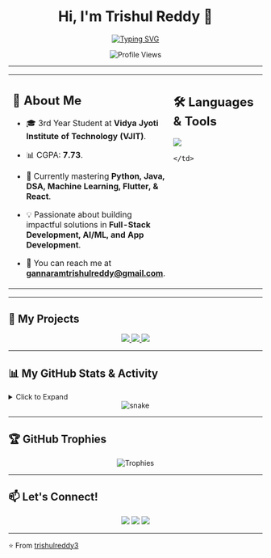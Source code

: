 <div align="center">

# Hi, I'm Trishul Reddy 👋

<a href="https://git.io/typing-svg"><img src="https://readme-typing-svg.herokuapp.com?font=Fira+Code&size=25&pause=1000&color=00BFFF&center=true&vCenter=true&width=435&lines=3rd+Year+Student+at+VJIT;Full-Stack+Developer;AI+%26+ML+Enthusiast;App+Developer" alt="Typing SVG" /></a>

![Profile Views](https://komarev.com/ghpvc/?username=trishulreddy3&label=Profile%20views&color=0e75b6&style=flat)

</div>

---

<table>
  <tr>
    <td valign="top" width="60%">
      
## 🚀 About Me

- 🎓 3rd Year Student at **Vidya Jyoti Institute of Technology (VJIT)**.
- 📊 CGPA: **7.73**.
- 🌱 Currently mastering **Python, Java, DSA, Machine Learning, Flutter, & React**.
- 💡 Passionate about building impactful solutions in **Full-Stack Development, AI/ML, and App Development**.
- 📧 You can reach me at **gannaramtrishulreddy@gmail.com**.

    </td>
    <td valign="top" width="40%">
      
## 🛠️ Languages & Tools
      
<p align="left">
  <img src="https://skillicons.dev/icons?i=python,java,flutter,react,nodejs,firebase,html,css,js,tailwind,mysql,sqlite,git,github,vscode,androidstudio" />
</p>
      
    </td>
  </tr>
</table>

---

## 🌟 My Projects
<div align="center">
  
<a href="https://github.com/trishulreddy3/Your-Repo-Name-1">
    <img src="https://github-readme-stats.vercel.app/api/pin/?username=trishulreddy3&repo=Your-Repo-Name-1&theme=tokyonight&show_owner=true" />
  </a>
  <a href="https://github.com/trishulreddy3/Your-Repo-Name-2">
    <img src="https://github-readme-stats.vercel.app/api/pin/?username=trishulreddy3&repo=Your-Repo-Name-2&theme=tokyonight&show_owner=true" />
  </a>
  <a href="https://github.com/trishulreddy3/Your-Repo-Name-3">
    <img src="https://github-readme-stats.vercel.app/api/pin/?username=trishulreddy3&repo=Your-Repo-Name-3&theme=tokyonight&show_owner=true" />
  </a>
</div>

---

## 📊 My GitHub Stats & Activity

<details> 
  <summary>Click to Expand</summary>
  <br/>
  <div align="center">
    <img src="https://github-readme-stats.vercel.app/api?username=trishulreddy3&show_icons=true&theme=tokyonight&count_private=true&hide_border=true" alt="Trishul's GitHub stats" />
    <img src="https://github-readme-stats.vercel.app/api/top-langs/?username=trishulreddy3&layout=compact&theme=tokyonight&hide_border=true" alt="Top Languages" />
    <img src="https://streak-stats.demolab.com?user=trishulreddy3&theme=tokyonight&hide_border=true" alt="GitHub Streak" />
  </div>
</details>

<div align="center">
  <img src="https://github.com/trishulreddy3/trishulreddy3/blob/output/github-contribution-grid-snake.svg" alt="snake">
</div>

---

## 🏆 GitHub Trophies
<div align="center">
  
![Trophies](https://github-profile-trophy.vercel.app/?username=trishulreddy3&theme=tokyonight&no-frame=true&margin-w=15&margin-h=15)

</div>

---

## 📫 Let's Connect!
<p align="center">
  <a href="mailto:gannaramtrishulreddy@gmail.com"><img src="https://img.shields.io/badge/Email-D14836?style=for-the-badge&logo=gmail&logoColor=white"/></a>
  <a href="https://www.linkedin.com/in/trishulreddy"><img src="https://img.shields.io/badge/LinkedIn-0077B5?style=for-the-badge&logo=linkedin&logoColor=white"/></a>
  <a href="https://github.com/trishulreddy3"><img src="https://img.shields.io/badge/GitHub-100000?style=for-the-badge&logo=github&logoColor=white"/></a>
</p>

---

⭐️ From [trishulreddy3](https://github.com/trishulreddy3)
